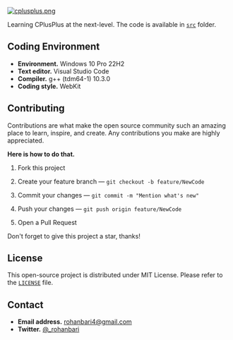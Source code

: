 [![cplusplus.png](https://tiny.one/cplusplus)](https://postimg.cc/TKVTVfQZ)

Learning CPlusPlus at the next-level. The code is available in [`src`](./src) folder.

## Coding Environment
  * **Environment.** Windows 10 Pro 22H2
  * **Text editor.** Visual Studio Code
  * **Compiler.** g++ (tdm64-1) 10.3.0
  * **Coding style.** WebKit

## Contributing
Contributions are what make the open source community such an amazing place to
learn, inspire, and create. Any contributions you make are highly appreciated.

**Here is how to do that.**

  1. Fork this project
  
  2. Create your feature branch — `git checkout -b feature/NewCode`

  3. Commit your changes — `git commit -m "Mention what's new"`

  4. Push your changes — `git push origin feature/NewCode`
  
  5. Open a Pull Request

Don't forget to give this project a star, thanks!

## License
This open-source project is distributed under MIT License.
Please refer to the [`LICENSE`](./LICENSE) file.

## Contact
 * **Email address.** rohanbari4@gmail.com
 * **Twitter.** [@_rohanbari](https://twitter.com/_rohanbari)
